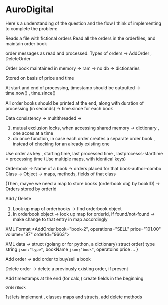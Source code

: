 # AuroDigital

Here's a understanding of the question and the flow I think of implementing to complete the problem:

Reads a file with fictional orders
Read all the orders in the orderfiles, and maintain order book

order messages as read and processed.
Types of orders ->
AddOrder , DeleteOrder

Order book maintained in memory -> ram -> no db -> dictionaries

Stored on basis of price and time

At start and end of processing, timestamp should be outputted -> time.now() , time.since()

All order books should be printed at the end, along with duration of processing (in seconds) -> time.since for each book

Data consistency -> multithreaded ->
1. mutual exclusion locks, when accessing shared memory -> dictionary , one acces at a time
2. do once function, in case each order creates a separate order book , instead of checking for an already existing one


Use order as key , starting time, last processed time , lastprocesss-starttime = processing time
(Use multiple maps, with identical keys)

Orderbook -> Name of a book -> orders placed for that book-author-combo
Class -> Object -> maps, methods, fields of that class

(Then, mayve we need a map to store books (orderbook obj) by bookID) -> Orders stored by orderId


Add / Delete

1. Look up map of orderbooks -> find orderbook object
2. In orderbook object -> look up map for orderId, If found/not-found -> make change to that entry in map accordingly



XML Format
<AddOrder book="book-2", operations="SELL" price="101.00" volume="87" orderId="9663">

XML data -> struct (golang or for python, a dictionary)
struct order{
    type string `json:"type"`,
    bookName `json;"book"`,
    operatoins
    price
    ...
}

Add order -> add order to buy/sell a book

Delete order -> delete a previously existing order, if present


Add timestamps at the end (for calc,) create fields in the beginning



`OrderBook`

1st lets implement , classes maps and structs, add delete methods
